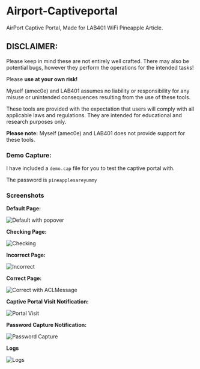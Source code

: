 

# Airport-Captiveportal
AirPort Captive Portal, Made for LAB401 WiFi Pineapple Article.

## DISCLAIMER:

Please keep in mind these are not entirely well crafted. There may also be potential bugs, however they perform the operations for the intended tasks!

Please **use at your own risk!**

Myself (amec0e) and LAB401 assumes no liability or responsibility for any misuse or unintended consequences resulting from the use of these tools.

These tools are provided with the expectation that users will comply with all applicable laws and regulations. They are intended for educational and research purposes only.

**Please note:** Myself (amec0e) and LAB401 does not provide support for these tools.

### Demo Capture:

I have included a `demo.cap` file for you to test the captive portal with.

The password is `pineapplesareyummy`

### Screenshots

**Default Page:**

![Default with popover](https://github.com/amec0e/Airport-Captiveportal/assets/88857687/e13e86c1-9b47-4434-9ec0-763bd55a09a9)

**Checking Page:**

![Checking](https://github.com/amec0e/Airport-Captiveportal/assets/88857687/823a47db-1cc1-4499-878d-db8706e943bf)


**Incorrect Page:**

![Incorrect](https://github.com/amec0e/Airport-Captiveportal/assets/88857687/aa745a90-5532-4d4f-8b28-774efbc46e8c)


**Correct Page:**

![Correct with ACLMessage](https://github.com/amec0e/Airport-Captiveportal/assets/88857687/d176cf36-ab26-44c4-a00d-af5671d7d926)


**Captive Portal Visit Notification:**

![Portal Visit](https://github.com/amec0e/Airport-Captiveportal/assets/88857687/a5ebac6f-f91b-4371-8d11-250a56937d3f)


**Password Capture Notification:**

![Password Capture](https://github.com/amec0e/Airport-Captiveportal/assets/88857687/0cf2bce7-3074-4d7a-a565-5532c631ec40)


**Logs**

![Logs](https://github.com/amec0e/Airport-Captiveportal/assets/88857687/70338473-5478-45a8-ba53-fcfb831bba1e)


